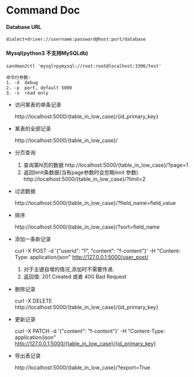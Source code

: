 Command Doc
===========

#### Database URL

    dialect+driver://username:password@host:port/database
    
#### Mysql(python3 不支持MySQLdb)

    sandman2ctl 'mysql+pymysql://root:root@localhost:3306/test'
    
    命令行参数:
    1. -d  debug
    2. -p  port, default 5000
    3. -s  read only
    
- 访问某表的单条记录

    http://localhost:5000/{table_in_low_case}/{id_primary_key}
    
- 某表的全部记录

    http://localhost:5000/{table_in_low_case}/
    
- 分页查询

    1. 查询第N页的数据
    http://localhost:5000/{table_in_low_case}/?page=1
    2. 返回limit条数据(当有page参数时会忽略limit 参数)
    http://localhost:5000/{table_in_low_case}/?limit=2
   
- 过滤数据

    http://localhost:5000/{table_in_low_case}/?field_name=field_value
    
- 排序

    http://localhost:5000/{table_in_low_case}/?sort=field_name
    
- 添加一条新记录

    curl -X POST -d '{"userid": "f", "content": "f-content"}' -H "Content-Type: application/json" http://127.0.0.1:5000/user_post/

    1. 对于主键自增的情况,添加时不需要传递.
    2. 返回值: 201 Created 或者 400 Bad Request
    
- 删除记录

    curl -X DELETE http://localhost:5000/{table_in_low_case}/{id_primary_key}
    
- 更新记录

    curl -X PATCH -d '{"content": "f-content"}' -H "Content-Type: application/json" http://127.0.0.1:5000/{table_in_low_case}/{id_primary_key}


- 导出表记录

    http://localhost:5000/{table_in_low_case}/?export=True





